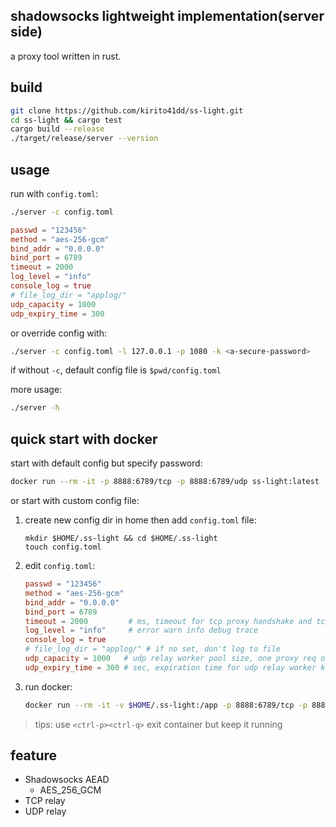 ## shadowsocks lightweight implementation(server side)
a proxy tool written in rust.

## build
```bash
git clone https://github.com/kirito41dd/ss-light.git
cd ss-light && cargo test
cargo build --release
./target/release/server --version
```
## usage
run with `config.toml`:
```bash
./server -c config.toml
```
```toml
passwd = "123456"
method = "aes-256-gcm"
bind_addr = "0.0.0.0"
bind_port = 6789
timeout = 2000
log_level = "info"
console_log = true
# file_log_dir = "applog/"
udp_capacity = 1000
udp_expiry_time = 300
```

or override config with: 
```bash
./server -c config.toml -l 127.0.0.1 -p 1080 -k <a-secure-password>
```
if without `-c`, default config file is `$pwd/config.toml`

more usage:
```bash
./server -h
```

## quick start with docker
start with default config but specify password:
```bash
docker run --rm -it -p 8888:6789/tcp -p 8888:6789/udp ss-light:latest -k passwd123
```
or start with custom config file:
1. create new config dir in home then add `config.toml` file:
    ```
    mkdir $HOME/.ss-light && cd $HOME/.ss-light
    touch config.toml
    ```
2. edit `config.toml`:
    ```toml
    passwd = "123456"
    method = "aes-256-gcm"
    bind_addr = "0.0.0.0"
    bind_port = 6789
    timeout = 2000         # ms, timeout for tcp proxy handshake and tcp connect
    log_level = "info"     # error warn info debug trace
    console_log = true
    # file_log_dir = "applog/" # if no set, don't log to file
    udp_capacity = 1000   # udp relay worker pool size, one proxy req one worker
    udp_expiry_time = 300 # sec, expiration time for udp relay worker keep alive
    ```
3. run docker:
    ```bash
    docker run --rm -it -v $HOME/.ss-light:/app -p 8888:6789/tcp -p 8888:6789/udp ss-light:latest
    ```

> tips: use `<ctrl-p><ctrl-q>` exit container but keep it running



## feature
* Shadowsocks AEAD
    * AES_256_GCM
* TCP relay
* UDP relay

